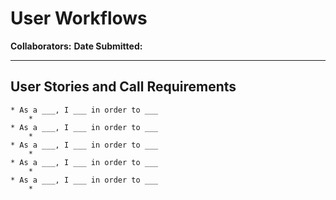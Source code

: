 # User Workflows

**Collaborators:**
**Date Submitted:** 

---

## User Stories and Call Requirements

    * As a ___, I ___ in order to ___
        * 
    * As a ___, I ___ in order to ___
        * 
    * As a ___, I ___ in order to ___
        * 
    * As a ___, I ___ in order to ___
        * 
    * As a ___, I ___ in order to ___
        * 

